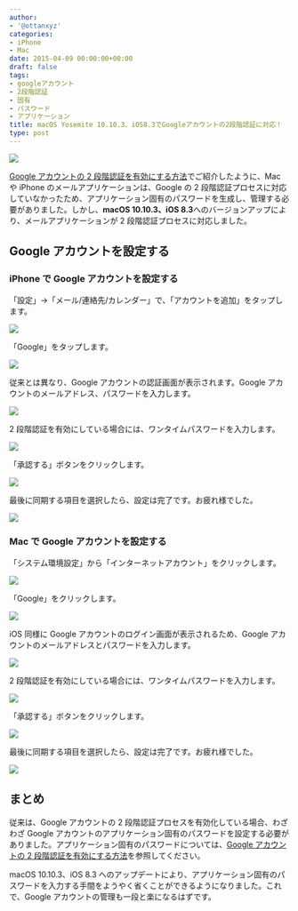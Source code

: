 ```yaml
---
author:
- '@ottanxyz'
categories:
- iPhone
- Mac
date: 2015-04-09 00:00:00+00:00
draft: false
tags:
- googleアカウント
- 2段階認証
- 固有
- パスワード
- アプリケーション
title: macOS Yosemite 10.10.3、iOS8.3でGoogleアカウントの2段階認証に対応！
type: post
---
```


![](150409-55267e6777a06.jpg)

[Google アカウントの 2 段階認証を有効にする方法](/posts/2015/04/google-two-step-authentication-890/)でご紹介したように、Mac や iPhone のメールアプリケーションは、Google の 2 段階認証プロセスに対応していなかったため、アプリケーション固有のパスワードを生成し、管理する必要がありました。しかし、**macOS 10.10.3、iOS 8.3**へのバージョンアップにより、メールアプリケーションが 2 段階認証プロセスに対応しました。

## Google アカウントを設定する

### iPhone で Google アカウントを設定する

「設定」→「メール/連絡先/カレンダー」で、「アカウントを追加」をタップします。

![](150409-55267e6874365.png)

「Google」をタップします。

![](150409-55267e6ae7742.png)

従来とは異なり、Google アカウントの認証画面が表示されます。Google アカウントのメールアドレス、パスワードを入力します。

![](150409-55267e6fad5cb.png)

2 段階認証を有効にしている場合には、ワンタイムパスワードを入力します。

![](150409-55267e731ecb1.png)

「承認する」ボタンをクリックします。

![](150409-55267e764fa29.png)

最後に同期する項目を選択したら、設定は完了です。お疲れ様でした。

![](150409-5526815c6111e.png)

### Mac で Google アカウントを設定する

「システム環境設定」から「インターネットアカウント」をクリックします。

![](150409-55267e7a57f26.png)

「Google」をクリックします。

![](150409-55267e7ccb6e6.png)

iOS 同様に Google アカウントのログイン画面が表示されるため、Google アカウントのメールアドレスとパスワードを入力します。

![](150409-55267e7f2378a.png)

2 段階認証を有効にしている場合には、ワンタイムパスワードを入力します。

![](150409-55267e8236479.png)

「承認する」ボタンをクリックします。

![](150409-55267e8578356.png)

最後に同期する項目を選択したら、設定は完了です。お疲れ様でした。

![](150409-55267e88b2146.png)

## まとめ

従来は、Google アカウントの 2 段階認証プロセスを有効化している場合、わざわざ Google アカウントのアプリケーション固有のパスワードを設定する必要がありました。アプリケーション固有のパスワードについては、[Google アカウントの 2 段階認証を有効にする方法](/posts/2015/04/google-two-step-authentication-890/)を参照してください。

macOS 10.10.3、iOS 8.3 へのアップデートにより、アプリケーション固有のパスワードを入力する手間をようやく省くことができるようになりました。これで、Google アカウントの管理も一段と楽になるはずです。
